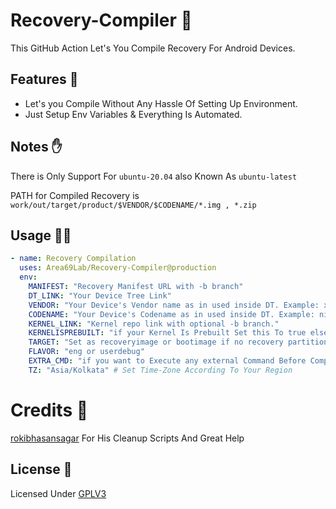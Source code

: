 # Recovery-Compiler 🤖

This GitHub Action Let's You Compile Recovery For Android Devices.

## Features 📜

 - Let's you Compile Without Any Hassle Of Setting Up Environment.
 - Just Setup Env Variables & Everything Is Automated.


## Notes ✋

There is Only Support For `ubuntu-20.04` also Known As `ubuntu-latest`

PATH for Compiled Recovery is `work/out/target/product/$VENDOR/$CODENAME/*.img , *.zip`

## Usage 👨‍💻

```yaml
- name: Recovery Compilation
  uses: Area69Lab/Recovery-Compiler@production
  env:
    MANIFEST: "Recovery Manifest URL with -b branch"
    DT_LINK: "Your Device Tree Link"
    VENDOR: "Your Device's Vendor name as in used inside DT. Example: xiaomi, samsung, asus, etc."
    CODENAME: "Your Device's Codename as in used inside DT. Example: nikel, phoenix, ginkgo, etc."
    KERNEL_LINK: "Kernel repo link with optional -b branch."
    KERNELISPREBUILT: "if your Kernel Is Prebuilt Set this To true else leave it emptly"
    TARGET: "Set as recoveryimage or bootimage if no recovery partition avaiable"
    FLAVOR: "eng or userdebug"
    EXTRA_CMD: "if you want to Execute any external Command Before Compilation Starts"
    TZ: "Asia/Kolkata" # Set Time-Zone According To Your Region
```

# Credits 🥰

[rokibhasansagar](https://github.com/rokibhasansagar) For His Cleanup Scripts And Great Help

## License 🔖

Licensed Under [GPLV3](https://github.com/Area69Lab/Recovery-Compiler/blob/production/LICENSE)
